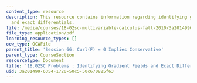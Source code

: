 ```yaml
---
content_type: resource
description: This resource contains information regarding identifying gradient fields
  and exact differentials.
file: /media/courses/18-02sc-multivariable-calculus-fall-2010/3a2014996354172050c550c670825f63_MIT18_02SC_pb_66_quest.pdf
file_type: application/pdf
learning_resource_types: []
ocw_type: OCWFile
parent_title: 'Session 66: Curl(F) = 0 Implies Conservative'
parent_type: CourseSection
resourcetype: Document
title: '18.02SC Problems : Identifying Gradient Fields and Exact Differentials'
uid: 3a201499-6354-1720-50c5-50c670825f63
---
```

